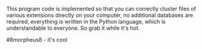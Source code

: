This program code is implemented so that you can correctly cluster files of various extensions directly on your computer, 
no additional databases are required, everything is written in the Python language, which is understandable to everyone. 
So grab it while it's hot.

#8morpheus8 - it's cool
